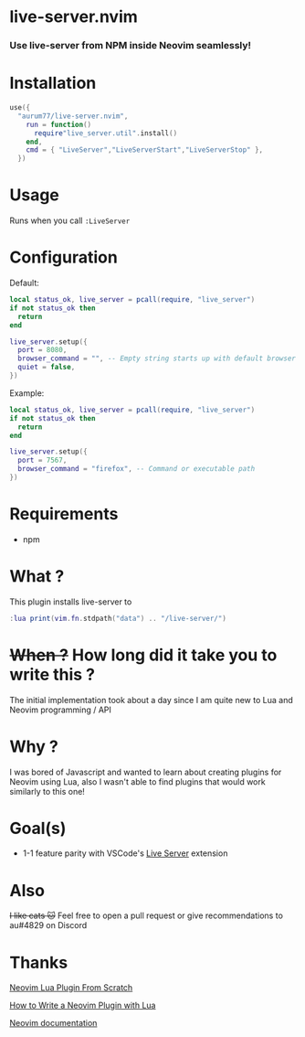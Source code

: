 # live-server.nvim

### Use live-server from NPM inside Neovim seamlessly!

# Installation

```lua
use({
  "aurum77/live-server.nvim",
    run = function()
      require"live_server.util".install()
    end,
    cmd = { "LiveServer","LiveServerStart","LiveServerStop" },
  })
```

# Usage

Runs when you call `:LiveServer`

# Configuration

Default:

```lua
local status_ok, live_server = pcall(require, "live_server")
if not status_ok then
  return
end

live_server.setup({
  port = 8080,
  browser_command = "", -- Empty string starts up with default browser
  quiet = false,
})
```

Example:

```lua
local status_ok, live_server = pcall(require, "live_server")
if not status_ok then
  return
end

live_server.setup({
  port = 7567,
  browser_command = "firefox", -- Command or executable path
})
```

# Requirements

- npm

# What ?

This plugin installs live-server to

```lua
:lua print(vim.fn.stdpath("data") .. "/live-server/")
```

# ~~When ?~~ How long did it take you to write this ?

The initial implementation took about a day since I am quite new to Lua and Neovim programming / API

# Why ?

I was bored of Javascript and wanted to learn about creating plugins for Neovim using Lua, also I wasn't able to find plugins that would work similarly to this one!

# Goal(s)

- 1-1 feature parity with VSCode's [Live Server](https://marketplace.visualstudio.com/items?itemName=ritwickdey.LiveServer) extension

# Also

~~I like cats :cat:~~ Feel free to open a pull request or give recommendations to au#4829 on Discord

# Thanks

[Neovim Lua Plugin From Scratch](https://www.youtube.com/watch?v=n4Lp4cV8YR0)

[How to Write a Neovim Plugin with Lua](https://www.linode.com/docs/guides/writing-a-neovim-plugin-with-lua/)

[Neovim documentation](https://neovim.io/doc/)
